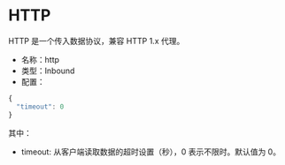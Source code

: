 # HTTP
HTTP 是一个传入数据协议，兼容 HTTP 1.x 代理。

* 名称：http
* 类型：Inbound
* 配置：

```javascript
{
  "timeout": 0
}
```

其中：
* timeout: 从客户端读取数据的超时设置（秒），0 表示不限时。默认值为 0。
